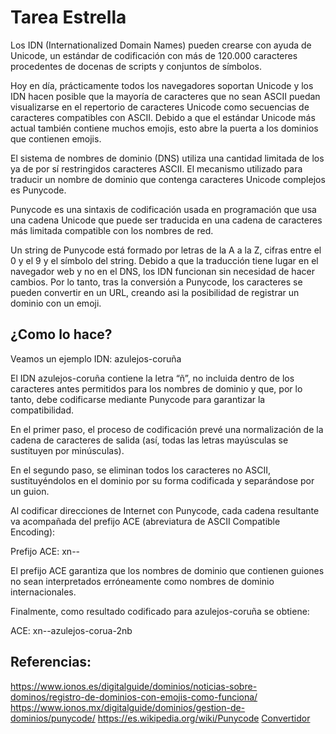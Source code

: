 
# Tarea Estrella

Los IDN (Internationalized Domain Names) pueden crearse con ayuda de Unicode, un estándar de codificación con más de 120.000 caracteres procedentes de docenas de scripts y conjuntos de símbolos. 

Hoy en día, prácticamente todos los navegadores soportan Unicode y los IDN hacen posible que la mayoría de caracteres que no sean ASCII puedan visualizarse en el repertorio de caracteres Unicode como secuencias de caracteres compatibles con ASCII. Debido a que el estándar Unicode más actual también contiene muchos emojis, esto abre la puerta a los dominios que contienen emojis.

El sistema de nombres de dominio (DNS) utiliza una cantidad limitada de los ya de por sí restringidos caracteres ASCII.
El mecanismo utilizado para traducir un nombre de dominio que contenga caracteres Unicode complejos es Punycode. 

Punycode es una sintaxis de codificación usada en programación que usa una cadena Unicode que puede ser traducida en una cadena de caracteres más limitada compatible con los nombres de red. 

Un string de Punycode está formado por letras de la A a la Z, cifras entre el 0 y el 9 y el símbolo del string. Debido a que la traducción tiene lugar en el navegador web y no en el DNS, los IDN funcionan sin necesidad de hacer cambios. Por lo tanto, tras la conversión a Punycode, los caracteres se pueden convertir en un URL, creando asi la posibilidad de registrar un dominio con un emoji.

## ¿Como lo hace?

Veamos un ejemplo IDN: azulejos-coruña

El IDN azulejos-coruña contiene la letra “ñ”, no incluida dentro de los caracteres antes permitidos para los nombres de dominio y que, por lo tanto, debe codificarse mediante Punycode para garantizar la compatibilidad.

En el primer paso, el proceso de codificación prevé una normalización de la cadena de caracteres de salida (así, todas las letras mayúsculas se sustituyen por minúsculas).

En el segundo paso, se eliminan todos los caracteres no ASCII, sustituyéndolos en el dominio por su forma codificada y separándose por un guion.

Al codificar direcciones de Internet con Punycode, cada cadena resultante va acompañada del prefijo ACE (abreviatura de ASCII Compatible Encoding):

Prefijo ACE: xn--

El prefijo ACE garantiza que los nombres de dominio que contienen guiones no sean interpretados erróneamente como nombres de dominio internacionales.

Finalmente, como resultado codificado para azulejos-coruña se obtiene:

ACE: xn--azulejos-corua-2nb


## Referencias:

<https://www.ionos.es/digitalguide/dominios/noticias-sobre-dominos/registro-de-dominios-con-emojis-como-funciona/>
<https://www.ionos.mx/digitalguide/dominios/gestion-de-dominios/punycode/>
<https://es.wikipedia.org/wiki/Punycode>
[Convertidor](https://www.punycoder.com/)
